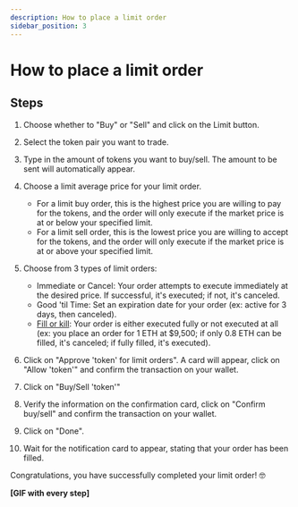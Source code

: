 ```yaml
---
description: How to place a limit order
sidebar_position: 3
---
```


# How to place a limit order


## Steps

1. Choose whether to "Buy" or "Sell" and click on the Limit button.
2. Select the token pair you want to trade.
3. Type in the amount of tokens you want to buy/sell. The amount to be sent will automatically appear.
4. Choose a limit average price for your limit order. 
    * For a limit buy order, this is the highest price you are willing to pay for the tokens, and the order will only execute if the market price is at or below your specified limit.
    * For a limit sell order, this is the lowest price you are willing to accept for the tokens, and the order will only execute if the market price is at or above your specified limit.
5. Choose from 3 types of limit orders:
    * Immediate or Cancel: Your order attempts to execute immediately at the desired price. If successful, it's executed; if not, it's canceled.
    * Good 'til Time: Set an expiration date for your order (ex: active for 3 days, then canceled).
    * [Fill or kill](../../SDK/guides/fill-or-kill.md): Your order is either executed fully or not executed at all (ex: you place an order for 1 ETH at $9,500; if only 0.8 ETH can be filled, it's canceled; if fully filled, it's executed).

6. Click on "Approve 'token' for limit orders". A card will appear, click on "Allow 'token'" and confirm the transaction on your wallet.
6. Click on "Buy/Sell 'token'"
7. Verify the information on the confirmation card, click on "Confirm buy/sell" and confirm the transaction on your wallet.
8. Click on "Done".
9. Wait for the notification card to appear, stating that your order has been filled.

Congratulations, you have successfully completed your limit order! 🤓<br />

**[GIF with every step]**
